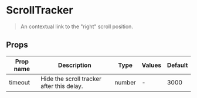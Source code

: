 # ScrollTracker

> An contextual link to the "right" scroll position.

## Props

| Prop name | Description                               | Type   | Values | Default |
| --------- | ----------------------------------------- | ------ | ------ | ------- |
| timeout   | Hide the scroll tracker after this delay. | number | -      | 3000    |

